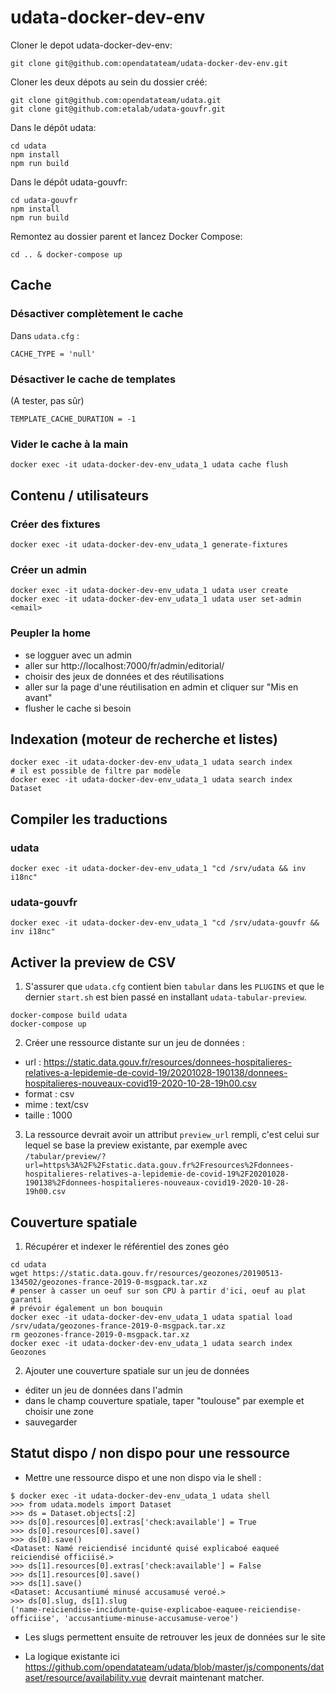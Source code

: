 # udata-docker-dev-env

Cloner le depot udata-docker-dev-env:

`git clone git@github.com:opendatateam/udata-docker-dev-env.git`

Cloner les deux dépots au sein du dossier créé:

```
git clone git@github.com:opendatateam/udata.git
git clone git@github.com:etalab/udata-gouvfr.git
```

Dans le dépôt udata:

```
cd udata
npm install
npm run build
```

Dans le dépôt udata-gouvfr:

```
cd udata-gouvfr
npm install
npm run build
```

Remontez au dossier parent et lancez Docker Compose:

`cd .. & docker-compose up`

## Cache

### Désactiver complètement le cache

Dans `udata.cfg` :

```
CACHE_TYPE = 'null'
```

### Désactiver le cache de templates

(A tester, pas sûr)

```
TEMPLATE_CACHE_DURATION = -1
```

### Vider le cache à la main

```
docker exec -it udata-docker-dev-env_udata_1 udata cache flush
```

## Contenu / utilisateurs

### Créer des fixtures

```
docker exec -it udata-docker-dev-env_udata_1 generate-fixtures
```

### Créer un admin

```
docker exec -it udata-docker-dev-env_udata_1 udata user create
docker exec -it udata-docker-dev-env_udata_1 udata user set-admin <email>
```

### Peupler la home

- se logguer avec un admin
- aller sur http://localhost:7000/fr/admin/editorial/
- choisir des jeux de données et des réutilisations
- aller sur la page d'une réutilisation en admin et cliquer sur "Mis en avant"
- flusher le cache si besoin

## Indexation (moteur de recherche et listes)

```
docker exec -it udata-docker-dev-env_udata_1 udata search index
# il est possible de filtre par modèle
docker exec -it udata-docker-dev-env_udata_1 udata search index Dataset
```

## Compiler les traductions

### udata

```
docker exec -it udata-docker-dev-env_udata_1 "cd /srv/udata && inv i18nc"
```

### udata-gouvfr

```
docker exec -it udata-docker-dev-env_udata_1 "cd /srv/udata-gouvfr && inv i18nc"
```

## Activer la preview de CSV

1. S'assurer que `udata.cfg` contient bien `tabular` dans les `PLUGINS` et que le dernier `start.sh` est bien passé en installant `udata-tabular-preview`.

```
docker-compose build udata
docker-compose up
```

2. Créer une ressource distante sur un jeu de données :

- url : https://static.data.gouv.fr/resources/donnees-hospitalieres-relatives-a-lepidemie-de-covid-19/20201028-190138/donnees-hospitalieres-nouveaux-covid19-2020-10-28-19h00.csv
- format : csv
- mime : text/csv
- taille : 1000

3. La ressource devrait avoir un attribut `preview_url` rempli, c'est celui sur lequel se base la preview existante, par exemple avec `/tabular/preview/?url=https%3A%2F%2Fstatic.data.gouv.fr%2Fresources%2Fdonnees-hospitalieres-relatives-a-lepidemie-de-covid-19%2F20201028-190138%2Fdonnees-hospitalieres-nouveaux-covid19-2020-10-28-19h00.csv`

## Couverture spatiale

1. Récupérer et indexer le référentiel des zones géo

```
cd udata
wget https://static.data.gouv.fr/resources/geozones/20190513-134502/geozones-france-2019-0-msgpack.tar.xz
# penser à casser un oeuf sur son CPU à partir d'ici, oeuf au plat garanti
# prévoir également un bon bouquin
docker exec -it udata-docker-dev-env_udata_1 udata spatial load /srv/udata/geozones-france-2019-0-msgpack.tar.xz
rm geozones-france-2019-0-msgpack.tar.xz
docker exec -it udata-docker-dev-env_udata_1 udata search index Geozones
```

2. Ajouter une couverture spatiale sur un jeu de données

- éditer un jeu de données dans l'admin
- dans le champ couverture spatiale, taper "toulouse" par exemple et choisir une zone
- sauvegarder

## Statut dispo / non dispo pour une ressource

- Mettre une ressource dispo et une non dispo via le shell :

```
$ docker exec -it udata-docker-dev-env_udata_1 udata shell
>>> from udata.models import Dataset
>>> ds = Dataset.objects[:2]
>>> ds[0].resources[0].extras['check:available'] = True
>>> ds[0].resources[0].save()
>>> ds[0].save()
<Dataset: Namé reiciendisé incidunté quisé explicaboé eaqueé reiciendisé officiisé.>
>>> ds[1].resources[0].extras['check:available'] = False
>>> ds[1].resources[0].save()
>>> ds[1].save()
<Dataset: Accusantiumé minusé accusamusé veroé.>
>>> ds[0].slug, ds[1].slug
('name-reiciendise-incidunte-quise-explicaboe-eaquee-reiciendise-officiise', 'accusantiume-minuse-accusamuse-veroe')
```

- Les slugs permettent ensuite de retrouver les jeux de données sur le site

- La logique existante ici https://github.com/opendatateam/udata/blob/master/js/components/dataset/resource/availability.vue devrait maintenant matcher.
